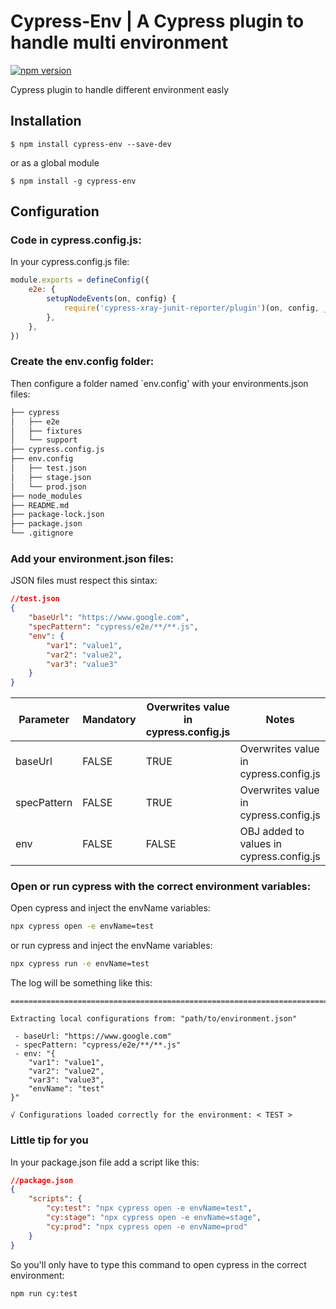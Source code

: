 # Cypress-Env | A Cypress plugin to handle multi environment

[![npm version](https://badge.fury.io/js/cypress-env.svg)](https://badge.fury.io/js/cypress-env)

Cypress plugin to handle different environment easly

## Installation

```shell
$ npm install cypress-env --save-dev
```

or as a global module

```shell
$ npm install -g cypress-env
```

## Configuration

### Code in cypress.config.js:

In your cypress.config.js file:

```javascript
module.exports = defineConfig({
	e2e: {
		setupNodeEvents(on, config) {
			require('cypress-xray-junit-reporter/plugin')(on, config, __dirname)
		},
	},
})
```

### Create the env.config folder:

Then configure a folder named `env.config' with your environments.json files:

```bash
├── cypress
│   ├── e2e
│   ├── fixtures
│   └── support
├── cypress.config.js
├── env.config
│   ├── test.json
│   ├── stage.json
│   └── prod.json
├── node_modules
├── README.md
├── package-lock.json
├── package.json
└── .gitignore
```

### Add your environment.json files:

JSON files must respect this sintax:

```json
//test.json
{
	"baseUrl": "https://www.google.com",
	"specPattern": "cypress/e2e/**/**.js",
	"env": {
		"var1": "value1",
		"var2": "value2",
		"var3": "value3"
	}
}
```

| Parameter   | Mandatory | Overwrites value in cypress.config.js | Notes                                    |
| ----------- | --------- | ------------------------------------- | ---------------------------------------- |
| baseUrl     | FALSE     | TRUE                                  | Overwrites value in cypress.config.js    |
| specPattern | FALSE     | TRUE                                  | Overwrites value in cypress.config.js    |
| env         | FALSE     | FALSE                                 | OBJ added to values in cypress.config.js |

### Open or run cypress with the correct environment variables:

Open cypress and inject the envName variables:

```bash
npx cypress open -e envName=test
```

or run cypress and inject the envName variables:

```bash
npx cypress run -e envName=test
```

The log will be something like this:

```
====================================================================================================

Extracting local configurations from: "path/to/environment.json"

 - baseUrl: "https://www.google.com"
 - specPattern: "cypress/e2e/**/**.js"
 - env: "{
    "var1": "value1",
    "var2": "value2",
    "var3": "value3",
    "envName": "test"
}"

√ Configurations loaded correctly for the environment: < TEST >
```

### Little tip for you

In your package.json file add a script like this:

```json
//package.json
{
	"scripts": {
		"cy:test": "npx cypress open -e envName=test",
		"cy:stage": "npx cypress open -e envName=stage",
		"cy:prod": "npx cypress open -e envName=prod"
	}
}
```

So you'll only have to type this command to open cypress in the correct environment:

```bash
npm run cy:test
```
